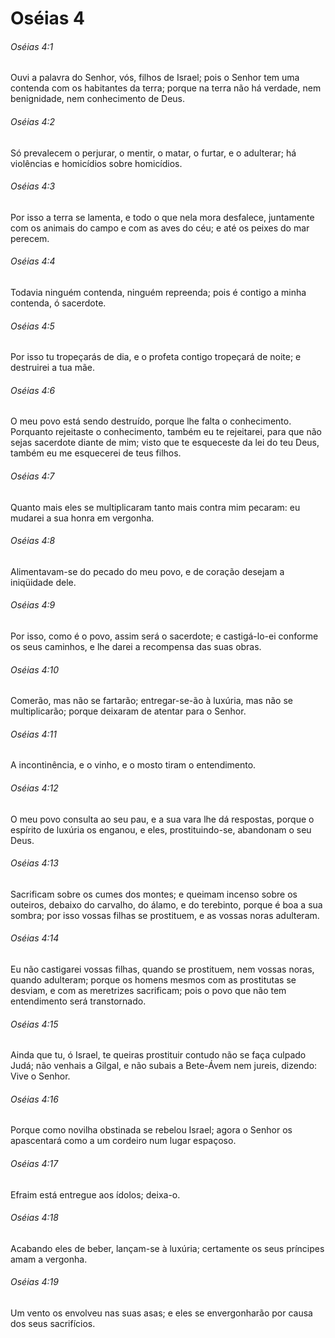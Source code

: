 # Oséias 4

###### Oséias 4:1

Ouvi a palavra do Senhor, vós, filhos de Israel; pois o Senhor tem uma contenda com os habitantes da terra; porque na terra não há verdade, nem benignidade, nem conhecimento de Deus.

###### Oséias 4:2

Só prevalecem o perjurar, o mentir, o matar, o furtar, e o adulterar; há violências e homicídios sobre homicídios.

###### Oséias 4:3

Por isso a terra se lamenta, e todo o que nela mora desfalece, juntamente com os animais do campo e com as aves do céu; e até os peixes do mar perecem.

###### Oséias 4:4

Todavia ninguém contenda, ninguém repreenda; pois é contigo a minha contenda, ó sacerdote.

###### Oséias 4:5

Por isso tu tropeçarás de dia, e o profeta contigo tropeçará de noite; e destruirei a tua mãe.

###### Oséias 4:6

O meu povo está sendo destruído, porque lhe falta o conhecimento. Porquanto rejeitaste o conhecimento, também eu te rejeitarei, para que não sejas sacerdote diante de mim; visto que te esqueceste da lei do teu Deus, também eu me esquecerei de teus filhos.

###### Oséias 4:7

Quanto mais eles se multiplicaram tanto mais contra mim pecaram: eu mudarei a sua honra em vergonha.

###### Oséias 4:8

Alimentavam-se do pecado do meu povo, e de coração desejam a iniqüidade dele.

###### Oséias 4:9

Por isso, como é o povo, assim será o sacerdote; e castigá-lo-ei conforme os seus caminhos, e lhe darei a recompensa das suas obras.

###### Oséias 4:10

Comerão, mas não se fartarão; entregar-se-ão à luxúria, mas não se multiplicarão; porque deixaram de atentar para o Senhor.

###### Oséias 4:11

A incontinência, e o vinho, e o mosto tiram o entendimento.

###### Oséias 4:12

O meu povo consulta ao seu pau, e a sua vara lhe dá respostas, porque o espírito de luxúria os enganou, e eles, prostituindo-se, abandonam o seu Deus.

###### Oséias 4:13

Sacrificam sobre os cumes dos montes; e queimam incenso sobre os outeiros, debaixo do carvalho, do álamo, e do terebinto, porque é boa a sua sombra; por isso vossas filhas se prostituem, e as vossas noras adulteram.

###### Oséias 4:14

Eu não castigarei vossas filhas, quando se prostituem, nem vossas noras, quando adulteram; porque os homens mesmos com as prostitutas se desviam, e com as meretrizes sacrificam; pois o povo que não tem entendimento será transtornado.

###### Oséias 4:15

Ainda que tu, ó Israel, te queiras prostituir contudo não se faça culpado Judá; não venhais a Gilgal, e não subais a Bete-Ávem nem jureis, dizendo: Vive o Senhor.

###### Oséias 4:16

Porque como novilha obstinada se rebelou Israel; agora o Senhor os apascentará como a um cordeiro num lugar espaçoso.

###### Oséias 4:17

Efraim está entregue aos ídolos; deixa-o.

###### Oséias 4:18

Acabando eles de beber, lançam-se à luxúria; certamente os seus príncipes amam a vergonha.

###### Oséias 4:19

Um vento os envolveu nas suas asas; e eles se envergonharão por causa dos seus sacrifícios.

